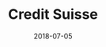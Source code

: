 ---
title:          "Credit Suisse"
date:           "2018-07-05"
draft:          false
robotsExclude:  true
---
